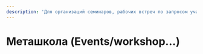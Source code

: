 ```yaml
---
description: 'Для организаций семинаров, рабочих встреч по запросом участников мета-школы.'
---
```


# Меташкола \(Events/workshop...\)

